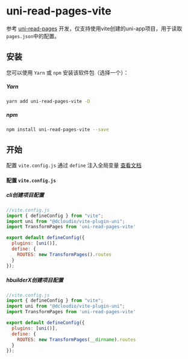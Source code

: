 <!--
 * @Author: weisheng
 * @Date: 2023-03-10 13:13:40
 * @LastEditTime: 2023-05-06 20:18:18
 * @LastEditors: weisheng
 * @Description: 
 * @FilePath: \uni-read-pages-vite\README.md
 * 记得注释
-->
# uni-read-pages-vite

参考 [uni-read-pages](https://github.com/SilurianYang/uni-read-pages) 开发，仅支持使用vite创建的uni-app项目，用于读取`pages.json`中的配置。

## 安装

您可以使用 `Yarn` 或 `npm` 安装该软件包（选择一个）：

##### Yarn

```sh
yarn add uni-read-pages-vite -D
```
##### npm

```sh
npm install uni-read-pages-vite --save
```
## 开始
配置 `vite.config.js` 通过 `define` 注入全局变量 [查看文档](https://cn.vitejs.dev/config/shared-options.html#define)

#### 配置 `vite.config.js`

##### cli创建项目配置
```js
//vite.config.js
import { defineConfig } from "vite";
import uni from "@dcloudio/vite-plugin-uni";
import TransformPages from 'uni-read-pages-vite'

export default defineConfig({
  plugins: [uni()],
  define: {
    ROUTES: new TransformPages().routes
  }
});
```

##### hbuilderX创建项目配置
```js
//vite.config.js
import { defineConfig } from "vite";
import uni from "@dcloudio/vite-plugin-uni";
import TransformPages from 'uni-read-pages-vite'

export default defineConfig({
  plugins: [uni()],
  define: {
    ROUTES: new TransformPages(__dirname).routes
  }
});
```

